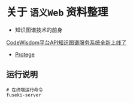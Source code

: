# 关于 ```语义Web``` 资料整理

- 知识图谱技术的前身

[CodeWisdom平台API知识图谱服务系统全新上线了](https://mp.weixin.qq.com/s/8ReWM8AcN170LA8o6zjrsw)

- [Protege](https://protege.stanford.edu/)

## 运行说明

```
# 在终端运行命令
fuseki-server
```


